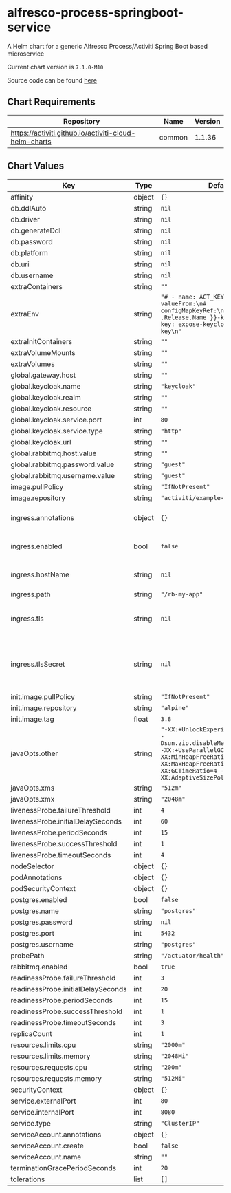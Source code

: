 alfresco-process-springboot-service
===================================
A Helm chart for a generic Alfresco Process/Activiti Spring Boot based microservice

Current chart version is `7.1.0-M10`

Source code can be found [here](https://www.alfresco.com)

## Chart Requirements

| Repository | Name | Version |
|------------|------|---------|
| https://activiti.github.io/activiti-cloud-helm-charts | common | 1.1.36 |

## Chart Values

| Key | Type | Default | Description |
|-----|------|---------|-------------|
| affinity | object | `{}` |  |
| db.ddlAuto | string | `nil` |  |
| db.driver | string | `nil` |  |
| db.generateDdl | string | `nil` |  |
| db.password | string | `nil` |  |
| db.platform | string | `nil` |  |
| db.uri | string | `nil` |  |
| db.username | string | `nil` |  |
| extraContainers | string | `""` |  |
| extraEnv | string | `"# - name: ACT_KEYCLOAK_URL\n#   valueFrom:\n#     configMapKeyRef:\n#       name: {{ .Release.Name }}-keycloak-http\n#       key: expose-keycloak-service-key\n"` |  |
| extraInitContainers | string | `""` |  |
| extraVolumeMounts | string | `""` |  |
| extraVolumes | string | `""` |  |
| global.gateway.host | string | `""` |  |
| global.keycloak.name | string | `"keycloak"` |  |
| global.keycloak.realm | string | `""` |  |
| global.keycloak.resource | string | `""` |  |
| global.keycloak.service.port | int | `80` |  |
| global.keycloak.service.type | string | `"http"` |  |
| global.keycloak.url | string | `""` |  |
| global.rabbitmq.host.value | string | `""` |  |
| global.rabbitmq.password.value | string | `"guest"` |  |
| global.rabbitmq.username.value | string | `"guest"` |  |
| image.pullPolicy | string | `"IfNotPresent"` |  |
| image.repository | string | `"activiti/example-runtime-bundle"` |  |
| ingress.annotations | object | `{}` | Ingress annotations done as key:value pairs |
| ingress.enabled | bool | `false` | set to true to enable ingress record generation |
| ingress.hostName | string | `nil` | set this to override global.gateway.host name |
| ingress.path | string | `"/rb-my-app"` |  |
| ingress.tls | string | `nil` | set this to true in order to enable TLS on the ingress record |
| ingress.tlsSecret | string | `nil` | If TLS is set to true, you must declare what secret will store the key/certificate for TLS |
| init.image.pullPolicy | string | `"IfNotPresent"` |  |
| init.image.repository | string | `"alpine"` |  |
| init.image.tag | float | `3.8` |  |
| javaOpts.other | string | `"-XX:+UnlockExperimentalVMOptions -Dsun.zip.disableMemoryMapping=true -XX:+UseParallelGC -XX:MinHeapFreeRatio=5 -XX:MaxHeapFreeRatio=10 -XX:GCTimeRatio=4 -XX:AdaptiveSizePolicyWeight=90"` |  |
| javaOpts.xms | string | `"512m"` |  |
| javaOpts.xmx | string | `"2048m"` |  |
| livenessProbe.failureThreshold | int | `4` |  |
| livenessProbe.initialDelaySeconds | int | `60` |  |
| livenessProbe.periodSeconds | int | `15` |  |
| livenessProbe.successThreshold | int | `1` |  |
| livenessProbe.timeoutSeconds | int | `4` |  |
| nodeSelector | object | `{}` |  |
| podAnnotations | object | `{}` |  |
| podSecurityContext | object | `{}` |  |
| postgres.enabled | bool | `false` |  |
| postgres.name | string | `"postgres"` |  |
| postgres.password | string | `nil` |  |
| postgres.port | int | `5432` |  |
| postgres.username | string | `"postgres"` |  |
| probePath | string | `"/actuator/health"` |  |
| rabbitmq.enabled | bool | `true` |  |
| readinessProbe.failureThreshold | int | `3` |  |
| readinessProbe.initialDelaySeconds | int | `20` |  |
| readinessProbe.periodSeconds | int | `15` |  |
| readinessProbe.successThreshold | int | `1` |  |
| readinessProbe.timeoutSeconds | int | `3` |  |
| replicaCount | int | `1` |  |
| resources.limits.cpu | string | `"2000m"` |  |
| resources.limits.memory | string | `"2048Mi"` |  |
| resources.requests.cpu | string | `"200m"` |  |
| resources.requests.memory | string | `"512Mi"` |  |
| securityContext | object | `{}` |  |
| service.externalPort | int | `80` |  |
| service.internalPort | int | `8080` |  |
| service.type | string | `"ClusterIP"` |  |
| serviceAccount.annotations | object | `{}` |  |
| serviceAccount.create | bool | `false` |  |
| serviceAccount.name | string | `""` |  |
| terminationGracePeriodSeconds | int | `20` |  |
| tolerations | list | `[]` |  |

